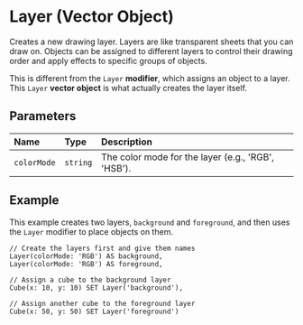 # Layer (Vector Object)

Creates a new drawing layer. Layers are like transparent sheets that you can draw on. Objects can be assigned to different layers to control their drawing order and apply effects to specific groups of objects.

This is different from the `Layer` **modifier**, which assigns an object to a layer. This `Layer` **vector object** is what actually creates the layer itself.

## Parameters

| Name        | Type   | Description                                       |
| :---------- | :----- | :------------------------------------------------ |
| `colorMode` | `string` | The color mode for the layer (e.g., 'RGB', 'HSB'). |

## Example

This example creates two layers, `background` and `foreground`, and then uses the `Layer` modifier to place objects on them.

```pencode
// Create the layers first and give them names
Layer(colorMode: 'RGB') AS background,
Layer(colorMode: 'RGB') AS foreground,

// Assign a cube to the background layer
Cube(x: 10, y: 10) SET Layer('background'),

// Assign another cube to the foreground layer
Cube(x: 50, y: 50) SET Layer('foreground')
```
